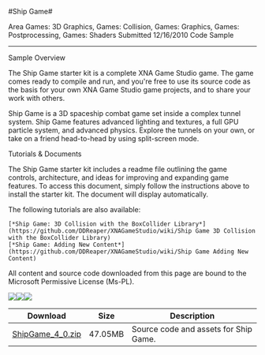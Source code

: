 #Ship Game#

Area
Games: 3D Graphics, Games: Collision, Games: Graphics, Games: Postprocessing, Games: Shaders
Submitted
12/16/2010
Code Sample

---

Sample Overview

The Ship Game starter kit is a complete XNA Game Studio game. The game comes ready to compile and run, and you're free to use its source code as the basis for your own XNA Game Studio game projects, and to share your work with others.

Ship Game is a 3D spaceship combat game set inside a complex tunnel system. Ship Game features advanced lighting and textures, a full GPU particle system, and advanced physics. Explore the tunnels on your own, or take on a friend head-to-head by using split-screen mode.

Tutorials & Documents

The Ship Game starter kit includes a readme file outlining the game controls, architecture, and ideas for improving and expanding game features. To access this document, simply follow the instructions above to install the starter kit. The document will display automatically.

The following tutorials are also available:

    [*Ship Game: 3D Collision with the BoxCollider Library*](https://github.com/DDReaper/XNAGameStudio/wiki/Ship Game 3D Collision with the BoxCollider Library) 
    [*Ship Game: Adding New Content*](https://github.com/DDReaper/XNAGameStudio/wiki/Ship Game Adding New Content) 


All content and source code downloaded from this page are bound to the Microsoft Permissive License (Ms-PL).

![](https://github.com/DDReaper/XNAGameStudio/blob/master/Images/shipgame1.png)![](https://github.com/DDReaper/XNAGameStudio/blob/master/Images/shipgame2.png)![](https://github.com/DDReaper/XNAGameStudio/blob/master/Images/shipgame3.png)

  	 

Download | Size | Description
---|---|---|
[ShipGame_4_0.zip](https://github.com/DDReaper/XNAGameStudio/blob/master/Samples/ShipGame_4_0.zip?raw=true) | 47.05MB | Source code and assets for Ship Game.